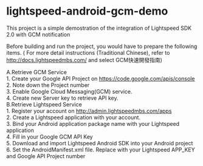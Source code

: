 lightspeed-android-gcm-demo
===========================
This project is a simple demostration of the integration of Lightspeed SDK 2.0 with GCM notification

Before building and run the project, you would have to prepare the following items.
( For more detail instructions (Traditional Chinese), refer to http://docs.lightspeedmbs.com/ and select GCM快速開發指南)

A.Retrieve GCM Service<br />
	1. Create your Google API Project on https://code.google.com/apis/console<br />
	2. Note down the Project number<br />
	3. Enable Google Cloud Messaging(GCM) service.<br />
	4. Create new Server key to retrieve API key.<br />
B.Retrieve Lightspeed Service<br />
	1. Register your account on http://admin.lightspeedmbs.com/apps<br />
	2. Create a Lightspeed application with your account.<br />
	3. Bind your Android application package name with your Lightspeed application<br />
	4. Fill in your Google GCM API Key<br />
	5. Download and import Lightspeed Android SDK into your Android project<br />
	6. Set the AndroidManifest.xml file. Replace with your Lightspeed APP_KEY and Google API Project number<br />